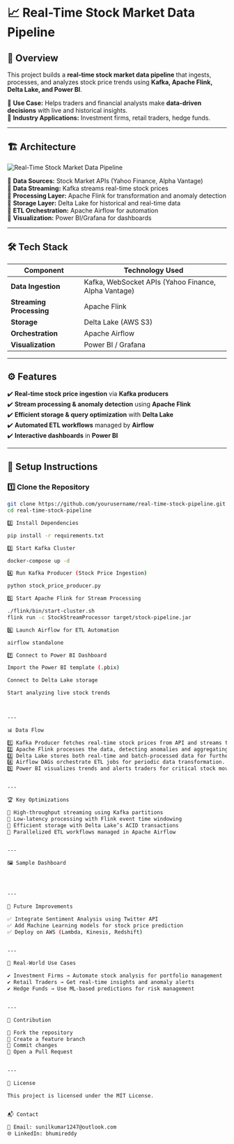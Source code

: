 # 📈 Real-Time Stock Market Data Pipeline  

## 🚀 Overview  
This project builds a **real-time stock market data pipeline** that ingests, processes, and analyzes stock price trends using **Kafka, Apache Flink, Delta Lake, and Power BI**.  

🔹 **Use Case:** Helps traders and financial analysts make **data-driven decisions** with live and historical insights.  
🔹 **Industry Applications:** Investment firms, retail traders, hedge funds.  

---

## 🏗️ Architecture  

![Real-Time Stock Market Data Pipeline](assets/architecture-diagram.png)  

🔹 **Data Sources:** Stock Market APIs (Yahoo Finance, Alpha Vantage)  
🔹 **Data Streaming:** Kafka streams real-time stock prices  
🔹 **Processing Layer:** Apache Flink for transformation and anomaly detection  
🔹 **Storage Layer:** Delta Lake for historical and real-time data  
🔹 **ETL Orchestration:** Apache Airflow for automation  
🔹 **Visualization:** Power BI/Grafana for dashboards  

---

## 🛠️ Tech Stack  

| Component       | Technology Used |
|----------------|----------------|
| **Data Ingestion**  | Kafka, WebSocket APIs (Yahoo Finance, Alpha Vantage) |
| **Streaming Processing** | Apache Flink |
| **Storage** | Delta Lake (AWS S3) |
| **Orchestration** | Apache Airflow |
| **Visualization** | Power BI / Grafana |

---

## ⚙️ Features  

✔️ **Real-time stock price ingestion** via **Kafka producers**  
✔️ **Stream processing & anomaly detection** using **Apache Flink**  
✔️ **Efficient storage & query optimization** with **Delta Lake**  
✔️ **Automated ETL workflows** managed by **Airflow**  
✔️ **Interactive dashboards** in **Power BI**  

---

## 🔧 Setup Instructions  

### **1️⃣ Clone the Repository**
```bash
git clone https://github.com/yourusername/real-time-stock-pipeline.git
cd real-time-stock-pipeline

2️⃣ Install Dependencies

pip install -r requirements.txt

3️⃣ Start Kafka Cluster

docker-compose up -d

4️⃣ Run Kafka Producer (Stock Price Ingestion)

python stock_price_producer.py

5️⃣ Start Apache Flink for Stream Processing

./flink/bin/start-cluster.sh
flink run -c StockStreamProcessor target/stock-pipeline.jar

6️⃣ Launch Airflow for ETL Automation

airflow standalone

7️⃣ Connect to Power BI Dashboard

Import the Power BI template (.pbix)

Connect to Delta Lake storage

Start analyzing live stock trends



---

📊 Data Flow

1️⃣ Kafka Producer fetches real-time stock prices from API and streams to Kafka topics.
2️⃣ Apache Flink processes the data, detecting anomalies and aggregating trends.
3️⃣ Delta Lake stores both real-time and batch-processed data for further analysis.
4️⃣ Airflow DAGs orchestrate ETL jobs for periodic data transformation.
5️⃣ Power BI visualizes trends and alerts traders for critical stock movements.


---

🏆 Key Optimizations

🔹 High-throughput streaming using Kafka partitions
🔹 Low-latency processing with Flink event time windowing
🔹 Efficient storage with Delta Lake’s ACID transactions
🔹 Parallelized ETL workflows managed in Apache Airflow


---

🖼️ Sample Dashboard




---

📌 Future Improvements

✅ Integrate Sentiment Analysis using Twitter API
✅ Add Machine Learning models for stock price prediction
✅ Deploy on AWS (Lambda, Kinesis, Redshift)


---

🎯 Real-World Use Cases

✔️ Investment Firms → Automate stock analysis for portfolio management
✔️ Retail Traders → Get real-time insights and anomaly alerts
✔️ Hedge Funds → Use ML-based predictions for risk management


---

🤝 Contribution

🔹 Fork the repository
🔹 Create a feature branch
🔹 Commit changes
🔹 Open a Pull Request


---

📜 License

This project is licensed under the MIT License.


📬 Contact

📧 Email: sunilkumar1247@outlook.com 
🌐 LinkedIn: bhumireddy

